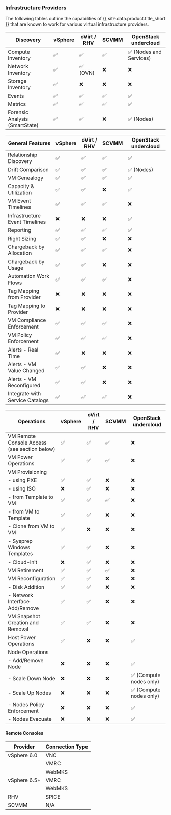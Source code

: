 ### Infrastructure Providers

 The following tables outline the capabilities of {{ site.data.product.title_short }} that are known to work for various virtual infrastructure providers.

| Discovery                                                    | vSphere | oVirt / RHV | SCVMM | OpenStack undercloud    |
| ------------------------------------------------------------ | ------- | ----------- | ----- | ----------------------- |
| Compute Inventory                                            | ✅      | ✅          | ✅    | ✅ (Nodes and Services) |
| Network Inventory                                            | ✅      | ✅ (OVN)    | ❌    | ❌                      |
| Storage Inventory                                            | ✅      | ❌          | ❌    | ❌                      |
| Events                                                       | ✅      | ✅          | ✅    | ✅                      |
| Metrics                                                      | ✅      | ✅          | ✅    | ✅                      |
| Forensic Analysis (SmartState)                               | ✅      | ✅          | ❌    | ✅ (Nodes)              |

| General Features                                             | vSphere | oVirt / RHV | SCVMM | OpenStack undercloud |
| ------------------------------------------------------------ | ------- | ----------- | ------| -------------------- |
| Relationship Discovery                                       | ✅      | ✅          | ✅    | ✅                   |
| Drift Comparison                                             | ✅      | ✅          | ✅    | ✅ (Nodes)           |
| VM Genealogy                                                 | ✅      | ✅          | ✅    | ✅                   |
| Capacity & Utilization                                       | ✅      | ✅          | ❌    | ✅                   |
| VM Event Timelines                                           | ✅      | ✅          | ✅    | ❌                   |
| Infrastructure Event Timelines                               | ❌      | ❌          | ❌    | ✅                   |
| Reporting                                                    | ✅      | ✅          | ✅    | ✅                   |
| Right Sizing                                                 | ✅      | ✅          | ❌    | ❌                   |
| Chargeback by Allocation                                     | ✅      | ✅          | ✅    | ❌                   |
| Chargeback by Usage                                          | ✅      | ✅          | ❌    | ❌                   |
| Automation Work Flows                                        | ✅      | ✅          | ✅    | ❌                   |
| Tag Mapping from Provider                                    | ❌      | ❌          | ❌    | ❌                   |
| Tag Mapping to Provider                                      | ❌      | ❌          | ❌    | ❌                   |
| VM Compliance Enforcement                                    | ✅      | ✅          | ✅    | ❌                   |
| VM Policy Enforcement                                        | ✅      | ✅          | ✅    | ❌                   |
| Alerts - Real Time                                           | ✅      | ❌          | ❌    | ❌                   |
| Alerts - VM Value Changed                                    | ✅      | ✅          | ❌    | ❌                   |
| Alerts - VM Reconfigured                                     | ✅      | ✅          | ❌    | ❌                   |
| Integrate with Service Catalogs                              | ✅      | ✅          | ✅    | ❌                   |

| Operations                                                   | vSphere | oVirt / RHV | SCVMM | OpenStack undercloud    |
| ------------------------------------------------------------ | ------- | ----------- | ----- | ----------------------- |
| VM Remote Console Access (see section below)                 | ✅      | ✅          | ✅    | ❌                      |
| VM Power Operations                                          | ✅      | ✅          | ✅    | ❌                      |
| VM Provisioning                                              |         |             |       |                         |
|   - using PXE                                                | ✅      | ✅          | ❌    | ❌                      |
|   - using ISO                                                | ❌      | ✅          | ❌    | ❌                      |
|   - from Template to VM                                      | ✅      | ✅          | ✅    | ❌                      |
|   - from VM to Template                                      | ✅      | ✅          | ❌    | ❌                      |
|   - Clone from VM to VM                                      | ✅      | ❌          | ❌    | ❌                      |
|   - Sysprep Windows Templates                                | ✅      | ✅          | ❌    | ❌                      |
|   - Cloud-init                                               | ❌      | ✅          | ❌    | ❌                      |
| VM Retirement                                                | ✅      | ✅          | ✅    | ❌                      |
| VM Reconfiguration                                           | ✅      | ✅          | ❌    | ❌                      |
|   - Disk Addition                                            | ✅      | ✅          | ❌    | ❌                      |
|   - Network Interface Add/Remove                             | ✅      | ✅          | ❌    | ❌                      |
| VM Snapshot Creation and Removal                             | ✅      | ✅          | ❌    | ❌                      |
| Host Power Operations                                        | ✅      | ❌          | ❌    | ✅                      |
| Node Operations                                              |         |             |       |                          |
|   - Add/Remove Node                                          | ❌      | ❌          | ❌    | ✅                      |
|   - Scale Down Node                                          | ❌      | ❌          | ❌    | ✅ (Compute nodes only) |
|   - Scale Up Nodes                                           | ❌      | ❌          | ❌    | ✅ (Compute nodes only) |
|   - Nodes Policy Enforcement                                 | ❌      | ❌          | ❌    | ✅                      |
|   - Nodes Evacuate                                           | ❌      | ❌          | ❌    | ✅                      |


#### Remote Consoles

| Provider     | Connection Type |
| ------------ | --------------- |
| vSphere 6.0  | VNC             |
|              | VMRC            |
|              | WebMKS          |
| vSphere 6.5+ | VMRC            |
|              | WebMKS          |
| RHV          | SPICE           |
| SCVMM        | N/A             |
